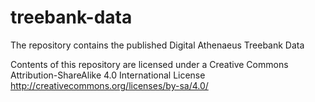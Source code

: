 treebank-data
=============

The repository contains the published Digital Athenaeus Treebank Data

Contents of this repository are licensed under a Creative Commons Attribution-ShareAlike 4.0 International License http://creativecommons.org/licenses/by-sa/4.0/
